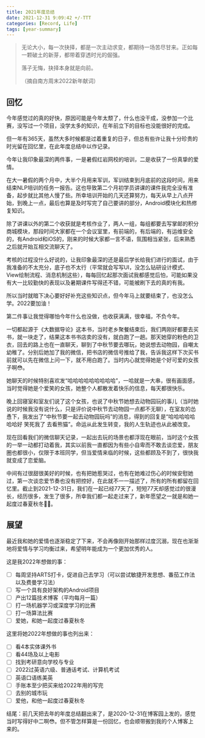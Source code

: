 ```yaml
---
title: 2021年度总结
date: 2021-12-31 9:09:42 +/-TTT
categories: [Record, Life]
tags: [year-summary]
---
```


> 无论大小，每一次抉择，都是一次主动求变，都期待一场苦尽甘来。正如每一颗破土的新芽，都带着穿透时光的倔强。
>
> 落子无悔，抉择本身就是向前。
>
> （摘自南方周末2022新年献词）

## 回忆

今年感觉过的真的好快，原因可能是今年太颓了，什么也没干成，没参加一个比赛，没写过一个项目，没学太多的知识，在年前立下的目标也没能很好的完成。

但一年有365天，虽然大多时候都是过着重复的日子，但总有些许让我十分珍贵的时光留在回忆里，在此年度总结中以作记录。

今年让我印象最深的两件事，一是暑假红岩网校的培训，二是收获了一份真挚的爱情。

在大一暑假的两个月中，大半个月用来军训，军训结束到月底前的这段时间，用来结束NLP培训的任务一报告。这也导致第二个月初学员讲课的课件我完全没有准备，起步就比其他人慢了些。所幸培训开始的几天还算努力，每天从早上八点开始，到晚上一点，最后也算是及时写完了自己要讲的部分，Android模块化和热修复知识。

除了讲课以外的第二个收获就是考核作业了，两人一组，每组都要去写掌邮的积分商城模块，那段时间大家都在一个会议室里，有前端的，有后端的，有运维安全的，有Android和iOS的，刚来的时候大家都一言不语，氛围相当紧张，后来熟悉之后就开始互相交流聊天了。

考核的过程没什么好说的，让我印象最深的还是最后学长给我们进行的面试，由于我准备的不太充分，底子也不太行（平常就会写写UI，没怎么钻研设计模式、View绘制流程、消息机制这些），每每回忆起那次面试我都感觉后怕，可能如果没有大一比较勤快的表现以及暑期课件写得还不错，可能被刷下去的真的有我。

所以当时就暗下决心要好好补充这些知识点，但今年马上就要结束了，也没怎么学。2022要加油！

第二件事让我觉得哪怕今年什么也没做，也收获满满，很幸福，不负今年。

一切都起源于《大数据导论》这本书，当时老乡聚餐结束后，我们两刚好都要去买书，就一块走了，结果这本书书店卖的没有，就白跑了一趟。那天她穿的粉色的卫衣，回去的路上也在一直聊天，聊到了中秋节要去哪玩，她说想去动物园，自嘲太幼稚了。分别后她加了我的微信，把书店的微信号推给了我，告诉我这样下次买书前就可以先在微信上问一下，就不用白跑了。当时内心就觉得她是个好可爱的女孩子啊😳。

她聊天的时候特别喜欢发“哈哈哈哈哈哈哈哈哈”，一哈就是一大串，很有画面感，当时觉得她是个爱笑的女孩，她整个人都散发着快乐的信息，每天都很快乐。

晚上回寝室和室友们说了这个女孩，也说了中秋节她想去动物园玩的事儿（当时她说的时候我没有说什么，只是评价说中秋节去动物园一点都不无聊），在室友的怂恿下，我发出了“中秋节要一起去动物园玩吗”的消息，得到的回复是“哈哈哈哈哈哈哈好 笑死我了 去看熊猫”。命运从此发生转变，我的人生轨迹也从此被改变。

现在回看我们的微信聊天记录，一起出去玩的场景也都浮现在眼前，当时这个女孩的一举一动都打动着我，其实以前我一直都因为有些小自卑而不敢去谈恋爱，朋友圈也都很小，仅限于本班同学，但当爱情来临的时候，这些都顾及不到了，很快我就变成了恋爱脑。

中间有过很甜很美好的时候，也有把她惹哭过，也有在她难过伤心的时候安慰她过，第一次谈恋爱节奏也没有把控好，在此就不一一描述了，所有的所有都留在回忆里。截止到2021-12-31日，我们在一起已经77天了，短短77天却感觉过的很漫长，经历很多，发生了很多，所幸我们都一起走过来了，新年愿望之一就是和她一起度过春夏秋冬💑🥰。

## 展望

最近我和她的爱情也逐渐稳定了下来，不会再像刚开始那样过度沉溺，现在也渐渐地将爱情与学习均衡过来，希望明年能成为一个更加优秀的人。

这是我2022年想做的事：

- [ ] 每周坚持ARTS打卡，促进自己去学习（可以尝试敏捷开发思想、番茄工作法以及费曼学习法）
- [ ] 写一个具有良好架构的Android项目
- [ ] 产出12篇技术博客（平均每月一篇）
- [ ] 打一场机器学习或深度学习的比赛
- [ ] 打一场算法比赛
- [ ] 爱她，和她一起度过春夏秋冬

这里将她2022年想做的事也列出来：

- [ ] 看4本实体课外书
- [ ] 看44场及以上电影
- [ ] 找到考研意向学校与专业
- [ ] 2022过英语六级、普通话考试、计算机考试
- [ ] 英语口语练美英
- [ ] 手账本至少把买来给2022年用的写完
- [ ] 去别的城市玩
- [ ] 爱他，和他一起度过春夏秋冬

结尾：前几天把去年的年度总结翻出来了，是2020-12-31在博客园上发的，感觉当时写得好中二啊😳。但不管怎样算是一份回忆，也会顺带搬到我的个人博客上来的。

